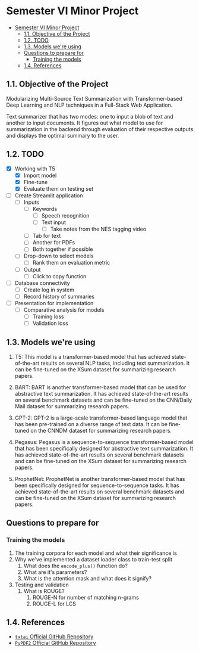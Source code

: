 # Semester VI Minor Project

- [Semester VI Minor Project](#semester-vi-minor-project)
  - [1.1. Objective of the Project](#11-objective-of-the-project)
  - [1.2. TODO](#12-todo)
  - [1.3. Models we're using](#13-models-were-using)
  - [Questions to prepare for](#questions-to-prepare-for)
    - [Training the models](#training-the-models)
  - [1.4. References](#14-references)


## 1.1. Objective of the Project 
Modularizing Multi-Source Text Summarization with Transformer-based Deep Learning and NLP techniques in a Full-Stack Web Application.

Text summarizer that has two modes: one to input a blob of text and another to input documents. It figures out what model to use for summarization in the backend through evaluation of their respective outputs and displays the optimal summary to the user. 

## 1.2. TODO
- [X] Working with T5
  - [X] Import model
  - [X] Fine-tune
  - [X] Evaluate them on testing set
- [ ] Create Streamlit application
  - [ ] Inputs
    - [ ] Keywords
      - [ ] Speech recognition
      - [ ] Text input
        - [ ] Take notes from the NES tagging video
    - [ ] Tab for text
    - [ ] Another for PDFs
    - [ ] Both together if possible
  - [ ] Drop-down to select models
    - [ ] Rank them on evaluation metric
  - [ ] Output
    - [ ] Click to copy function
- [ ] Database connectivity
  - [ ] Create log in system
  - [ ] Record history of summaries
- [ ] Presentation for implementation
  - [ ] Comparative analysis for models
    - [ ] Training loss
    - [ ] Validation loss

## 1.3. Models we're using
1. T5: This model is a transformer-based model that has achieved state-of-the-art results on several NLP tasks, including text summarization. It can be fine-tuned on the XSum dataset for summarizing research papers.

2. BART: BART is another transformer-based model that can be used for abstractive text summarization. It has achieved state-of-the-art results on several benchmark datasets and can be fine-tuned on the CNN/Daily Mail dataset for summarizing research papers.

3. GPT-2: GPT-2 is a large-scale transformer-based language model that has been pre-trained on a diverse range of text data. It can be fine-tuned on the CNNDM dataset for summarizing research papers.

4. Pegasus: Pegasus is a sequence-to-sequence transformer-based model that has been specifically designed for abstractive text summarization. It has achieved state-of-the-art results on several benchmark datasets and can be fine-tuned on the XSum dataset for summarizing research papers.

5. ProphetNet: ProphetNet is another transformer-based model that has been specifically designed for sequence-to-sequence tasks. It has achieved state-of-the-art results on several benchmark datasets and can be fine-tuned on the XSum dataset for summarizing research papers.

## Questions to prepare for
### Training the models
1. The training corpora for each model and what their significance is
2. Why we've implemented a dataset loader class to train-test split
   1. What does the `encode_plus()` function do?
   2. What are it's parameters?
   3. What is the attention mask and what does it signify?
3. Testing and validation
   1. What is ROUGE?
      1. ROUGE-N for number of matching n-grams
      2. ROUGE-L for LCS

## 1.4. References
- [`txtai` Official GitHub Repository](https://github.com/neuml/txtai)
- [`PyPDF2` Official GitHub Repository](https://github.com/py-pdf/pypdf)